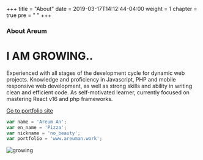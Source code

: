 +++
title = "About"
date = 2019-03-17T14:12:44-04:00
weight = 1
chapter = true
pre = "<i class='fas fa-user-circle'></i> "
+++

### About Areum

# I AM GROWING..

Experienced with all stages of the development cycle for dynamic web projects.
Knowledge and proficiency in Javascript, PHP and mobile responsive web development, as well as strong skills and ability in writing clean and efficient code. As self-motivated learner, currently focused on mastering React v16 and php frameworks.

[Go to portfolio site](http://www.areuman.work)


```js
var name = 'Areum An';
var en_name = 'Pizza';
var nickname = 'no_beauty';
var portfolio = 'www.areuman.work';
```

![growing](https://drive.google.com/uc?id=1TbdW49Nj4A9QI6wqjUhMolfmcfrXkxd_)
